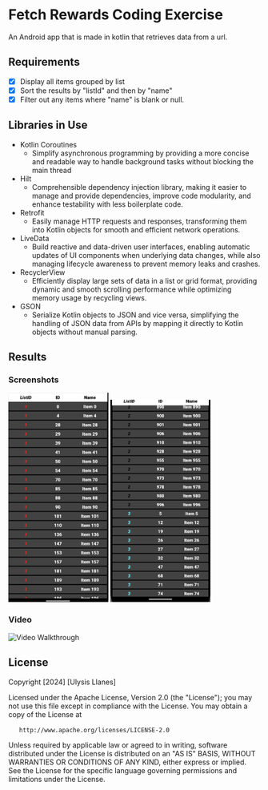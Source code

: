 # Fetch Rewards Coding Exercise

An Android app that is made in kotlin that retrieves data from a url.

## Requirements
- [X] Display all items grouped by list
- [X] Sort the results by "listId" and then by "name"
- [X] Filter out any items where "name" is blank or null.

## Libraries in Use
- Kotlin Coroutines
  - Simplify asynchronous programming by providing a more concise and readable way to handle background tasks without blocking the main thread
- Hilt
  - Comprehensible dependency injection library, making it easier to manage and provide dependencies, improve code modularity, and enhance testability with less boilerplate code.
- Retrofit
  - Easily manage HTTP requests and responses, transforming them into Kotlin objects for smooth and efficient network operations.
- LiveData
  -  Build reactive and data-driven user interfaces, enabling automatic updates of UI components when underlying data changes, while also managing lifecycle awareness to prevent memory leaks and crashes.
- RecyclerView
  - Efficiently display large sets of data in a list or grid format, providing dynamic and smooth scrolling performance while optimizing memory usage by recycling views.
- GSON
  - Serialize Kotlin objects to JSON and vice versa, simplifying the handling of JSON data from APIs by mapping it directly to Kotlin objects without manual parsing.

## Results
### Screenshots
<img src="resource/result1.png" alt="drawing" width="200"/> <img src="resource/result2.png" alt="drawing" width="200"/>

### Video
<img src='resource/resultvid.gif' title='Video Walkthrough' width='200' alt='Video Walkthrough' />


## License
Copyright [2024] [Ulysis Llanes]

Licensed under the Apache License, Version 2.0 (the "License");
you may not use this file except in compliance with the License.
You may obtain a copy of the License at

       http://www.apache.org/licenses/LICENSE-2.0

Unless required by applicable law or agreed to in writing, software
distributed under the License is distributed on an "AS IS" BASIS,
WITHOUT WARRANTIES OR CONDITIONS OF ANY KIND, either express or implied.
See the License for the specific language governing permissions and
limitations under the License.